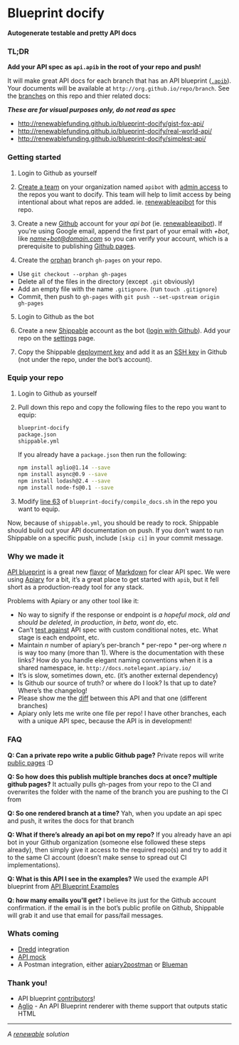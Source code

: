 
# Blueprint docify

**Autogenerate testable and pretty API docs**


### TL;DR

**Add your API spec as `api.apib` in the root of your repo and push!**

It will make great API docs for each branch that has an API blueprint ([`.apib`](http://apiblueprint.org/)). Your documents will be available at `http://org.github.io/repo/branch`. See the [branches](https://github.com/renewablefunding/blueprint-docify/branches) on this repo and thier related docs:

***These are for visual purposes only, do not read as spec***

- http://renewablefunding.github.io/blueprint-docify/gist-fox-api/
- http://renewablefunding.github.io/blueprint-docify/real-world-api/
- http://renewablefunding.github.io/blueprint-docify/simplest-api/


### Getting started

1. Login to Github as yourself

2. [Create a team](https://github.com/orgs/your-org/new-team) on your organization named `apibot` with [admin access](http://cl.ly/WTMu) to the repos you want to docify. This team will help to limit access by being intentional about what repos are added. ie. [renewableapibot](https://github.com/renewableapibot) for this repo.

3. Create a new [Github](https://github.com/) account for your *api bot* (ie. [renewableapibot](https://github.com/renewableapibot)). If you're using Google email, append the first part of your email with *+bot*, like *name+bot@domain.com* so you can verify your account, which is a prerequisite to publishing [Github pages](https://pages.github.com/).

4. Create the [orphan](http://stackoverflow.com/a/4288660) branch `gh-pages` on your repo.
  - Use `git checkout --orphan gh-pages`
  - Delete all of the files in the directory (except `.git` obviously)
  - Add an empty file with the name `.gitignore`. (run `touch .gitignore`)
  - Commit, then push to `gh-pages` with `git push --set-upstream origin gh-pages`

5. Login to Github as the bot

6. Create a new [Shippable](https://www.shippable.com/) account as the bot ([login with Github](http://cl.ly/WTQH)). Add your repo on the [settings](https://www.shippable.com/settings) page.

7. Copy the Shippable [deployment key](https://www.shippable.com/settings/keys) and add it as an [SSH key](https://github.com/settings/ssh) in Github (not under the repo, under the bot’s account).


### Equip your repo

1. Login to Github as yourself

2. Pull down this repo and copy the following files to the repo you want to equip:

    ```bash
    blueprint-docify
    package.json
    shippable.yml
    ```

    If you already have a `package.json` then run the following:

    ```bash
    npm install aglio@1.14 --save
    npm install async@0.9 --save
    npm install lodash@2.4 --save
    npm install node-fs@0.1 --save
    ```

3. Modify [line 63](https://github.com/renewablefunding/blueprint-docify/blob/master/blueprint-docify/compile_docs.sh#L63) of `blueprint-docify/compile_docs.sh` in the repo you want to equip.

Now, because of `shippable.yml`, you should be ready to rock. Shippable should build out your API documentation on push. If you don’t want to run Shippable on a specific push, include `[skip ci]` in your commit message.


### Why we made it

[API blueprint](http://apiblueprint.org/) is a great new [flavor](http://daringfireball.net/projects/markdown/) of [Markdown](http://daringfireball.net/projects/markdown/) for clear API spec. We were using [Apiary](http://apiary.io/) for a bit, it’s a great place to get started with `apib`, but it fell short as a production-ready tool for any stack.

Problems with Apiary or any other tool like it:

- No way to signify if the response or endpoint is *a hopeful mock*, *old and should be deleted*, *in production*, *in beta*, *wont do*, etc.
- Can’t [test against](https://github.com/apiaryio/dredd) API spec with custom conditional notes, etc. What stage is each endpoint, etc.
- Maintain *n* number of apiary’s per-branch * per-repo * per-org where *n* is way too many (more than 1). Where is the documentation with these links? How do you handle elegant naming conventions when it is a shared namespace, ie. `http://docs.notelegant.apiary.io/`
- It’s is slow, sometimes down, etc. (it’s another external dependency)
- Is Github our source of truth? or where do I look? Is that up to date? Where’s the changelog!
- Please show me the [diff](https://github.com/renewablefunding/blueprint-docify/compare/2109e40f1cfc0a50ca87cdc08389f7ef93cb5037...6dfb5bea8f74ed0e76a069264662c530c6bf0ff6) between this API and that one (different branches)
- Apiary only lets me write one file per repo! I have other branches, each with a unique API spec, because the API is in development!


### FAQ

**Q: Can a private repo write a public Github page?**
Private repos will write [public pages](http://stackoverflow.com/questions/10748082/private-pages-for-a-private-github-repo) :D

**Q: So how does this publish multiple branches docs at once? multiple github pages?**
It actually pulls gh-pages from your repo to the CI and overwrites the folder with the name of the branch you are pushing to the CI from

**Q: So one rendered branch at a time?**
Yah, when you update an api spec and push, it writes the docs for that branch

**Q: What if there’s already an api bot on my repo?**
If you already have an api bot in your Github organization (someone else followed these steps already), then simply give it access to the required repo(s) and try to add it to the same CI account (doesn’t make sense to spread out CI implementations).

**Q: What is this API I see in the examples?**
We used the example API blueprint from [API Blueprint Examples](https://github.com/apiaryio/api-blueprint/tree/master/examples)

**Q: how many emails you'll get?**
I believe its just for the Github account confirmation. if the email is in the bot’s public profile on Github, Shippable will grab it and use that email for pass/fail messages.


### Whats coming

- [Dredd](https://github.com/apiaryio/dredd) integration
- [API mock](https://github.com/localmed/api-mock)
- A Postman integration, either [apiary2postman](https://github.com/thecopy/apiary2postman) or [Blueman](https://github.com/pixelfusion/blueman)


### Thank you!

- API blueprint [contributors](https://github.com/apiaryio/api-blueprint/graphs/contributors)!
- [Aglio](https://github.com/danielgtaylor/aglio) - An API Blueprint renderer with theme support that outputs static HTML


<hr>

*A [renewable](https://renewfund.com) solution*


